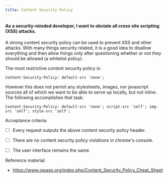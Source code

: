 ```yaml
---
title: Content Security Policy
---
```


#### As a security-minded developer, I want to obviate all cross site scripting (XSS) attacks.

A strong content security policy can be used to prevent XSS and other
attacks. With many things security related, it is a good idea to disallow
everything and then allow things only after questioning whether or not they
should be allowed (a whitelist policy).

The most restrictive content security policy is:

    Content-Security-Policy: default-src 'none';

However this does not permit any stylesheets, images, nor javascript sources
all of which we want to be able to serve up locally, but not inline. The
following accomplishes that task:

    Content-Security-Policy: default-src 'none'; script-src 'self'; img-src 'self'; style-src 'self';


Acceptance criteria:
- [ ] Every request outputs the above content security policy header.
- [ ] There are no content security policy violations in chrome's console.
- [ ] The user interface remains the same.


Reference material:
- https://www.owasp.org/index.php/Content_Security_Policy_Cheat_Sheet
